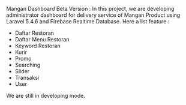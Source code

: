 
Mangan Dashboard Beta Version :
In this project, we are developing administrator dashboard for delivery service of Mangan Product using Laravel 5.4.6 and Firebase Realtime Database. Here a list feature :
- Daftar Restoran
- Daftar Menu Restoran
- Keyword Restoran
- Kurir
- Promo
- Searching
- Slider
- Transaksi
- User

We are still in developing mode.
